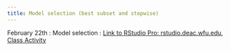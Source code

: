 ```yaml
---
title: Model selection (best subset and stepwise)
---
```


February 22th 
: Model selection
  : [Link to RStudio Pro: rstudio.deac.wfu.edu](https://rstudio.deac.wfu.edu/), [Class Activity](https://sta175-s22.github.io/class_activities/ca_6.html)